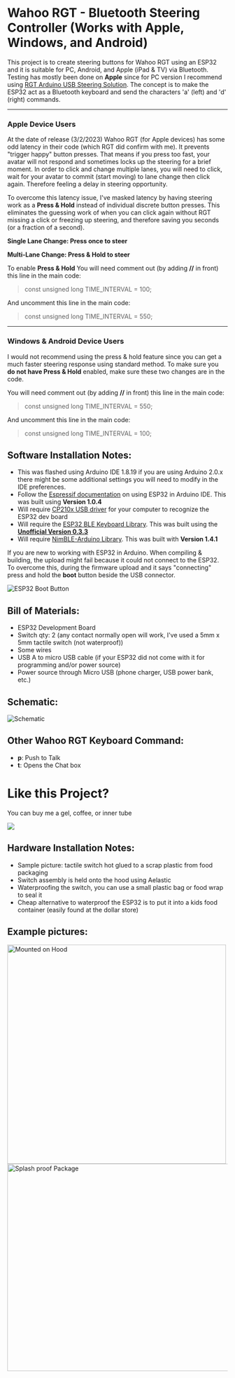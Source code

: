 # Wahoo RGT - Bluetooth Steering Controller (Works with Apple, Windows, and Android)

This project is to create steering buttons for Wahoo RGT using an ESP32 and it is suitable for PC, Android, and Apple (iPad & TV) via Bluetooth. Testing has mostly been done on **Apple** since for PC version I recommend using [RGT Arduino USB Steering Solution](https://github.com/JC-Concepts/RGT-Arduino_USB_Steer). The concept is to make the ESP32 act as a Bluetooth keyboard and send the characters 'a' (left) and 'd' (right) commands.

____

### Apple Device Users  
At the date of release (3/2/2023) Wahoo RGT (for Apple devices) has some odd latency in their code (which RGT did confirm with me). It prevents "trigger happy" button presses. That means if you press too fast, your avatar will not respond and sometimes locks up the steering for a brief moment. In order to click and change multiple lanes, you will need to click, wait for your avatar to commit (start moving) to lane change then click again. Therefore feeling a delay in steering opportunity. 

To overcome this latency issue, I've masked latency by having steering work as a **Press & Hold** instead of individual discrete button presses. This eliminates the guessing work of when you can click again without RGT missing a click or freezing up steering, and therefore saving you seconds (or a fraction of a second). 

**Single Lane Change: Press once to steer**

**Multi-Lane Change: Press & Hold to steer**

To enable **Press & Hold** 
You will need comment out (by adding **//** in front) this line in the main code:
> const unsigned long TIME_INTERVAL = 100;

And uncomment this line in the main code: 
> const unsigned long TIME_INTERVAL = 550;

____

### Windows & Android Device Users  
I would not recommend using the press & hold feature since you can get a much faster steering response using standard method. To make sure you **do not have Press & Hold** enabled, make sure these two changes are in the code.

You will need comment out (by adding **//** in front) this line in the main code:
> const unsigned long TIME_INTERVAL = 550;

And uncomment this line in the main code: 
> const unsigned long TIME_INTERVAL = 100;


## Software Installation Notes:
* This was flashed using Arduino IDE 1.8.19 if you are using Arduino 2.0.x there might be some additional settings you will need to modify in the IDE preferences. 
* Follow the [Espressif documentation](https://docs.espressif.com/projects/arduino-esp32/en/latest/installing.html) on using ESP32 in Arduino IDE. This was built using **Version 1.0.4**
* Will require [CP210x USB driver](https://www.silabs.com/developers/usb-to-uart-bridge-vcp-drivers?tab=downloads) for your computer to recognize the ESP32 dev board 
* Will require the [ESP32 BLE Keyboard Library](https://github.com/T-vK/ESP32-BLE-Keyboard). This was built using the [**Unofficial Version 0.3.3**](https://github.com/T-vK/ESP32-BLE-Keyboard/issues/168#issuecomment-1172483419) 
* Will require [NimBLE-Arduino Library](https://github.com/h2zero/NimBLE-Arduino). This was built with **Version 1.4.1**

If you are new to working with ESP32 in Arduino. When compiling & building, the upload might fail because it could not connect to the ESP32. To overcome this, during the firmware upload and it says "connecting" press and hold the **boot** button beside the USB connector. 

<img src="https://user-images.githubusercontent.com/126370788/222343254-f07b5201-430b-4a2b-aacc-c6e9df203103.png" alt="ESP32 Boot Button" title="ESP32 Boot Button">


## Bill of Materials:
* ESP32 Development Board
* Switch qty: 2 (any contact normally open will work, I've used a 5mm x 5mm tactile switch (not waterproof))
* Some wires
* USB A to micro USB cable (if your ESP32 did not come with it for programming and/or power source)
* Power source through Micro USB (phone charger, USB power bank, etc.)



## Schematic:

 
<img src="https://user-images.githubusercontent.com/126370788/222050207-bb4d1ff8-e4bf-4519-8de7-322727e3fb1c.png" alt="Schematic" title="Schematic">


## Other Wahoo RGT Keyboard Command:
* **p**: Push to Talk
* **t**: Opens the Chat box



# Like this Project? 
You can buy me a gel, coffee, or inner tube


[![](https://www.paypalobjects.com/en_US/i/btn/btn_donateCC_LG.gif)](https://www.paypal.com/cgi-bin/webscr?cmd=_s-xclick&hosted_button_id=RE2GQDK8CD2WW)


## Hardware Installation Notes:
- Sample picture: tactile switch hot glued to a scrap plastic from food packaging
- Switch assembly is held onto the hood using Aelastic 
- Waterproofing the switch, you can use a small plastic bag or food wrap to seal it
- Cheap alternative to waterproof the ESP32 is to put it into a kids food container (easily found at the dollar store)


## Example pictures:

<img src="https://user-images.githubusercontent.com/126370788/221392142-773b0838-bffe-4697-9338-dc0e4f6b5d25.png" alt="Mounted on Hood" title="Mounted on Hood" height="500" width="500" >
<img src="https://user-images.githubusercontent.com/126370788/221392171-1d6f0b53-b0fe-4620-9c53-d61f71be0e96.png" alt="Splash proof Package" title="Splash Proof Container"height="473" width="800" >

